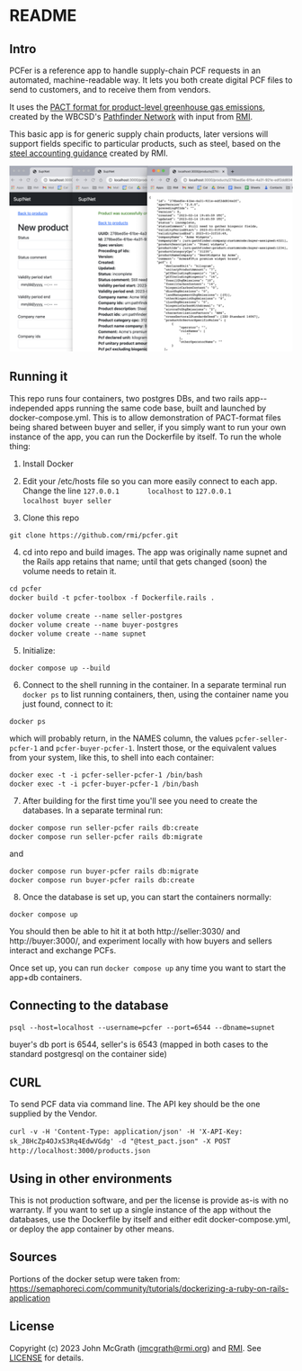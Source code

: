 # README

## Intro

PCFer is a reference app to handle supply-chain PCF requests in an automated, machine-readable way. It lets you both create digital PCF files to send to customers, and to receive them from vendors.

It uses the [PACT format for product-level greenhouse gas emissions](https://wbcsd.github.io/data-exchange-protocol/v2/), created by the WBCSD's [Pathfinder Network](https://www.wbcsd.org/Programs/Climate-and-Energy/Climate/SOS-1.5/Resources/Pathfinder-Framework-Guidance-for-the-Accounting-and-Exchange-of-Product-Life-Cycle-Emissions) with input from [RMI](https://rmi.org).

This basic app is for generic supply chain products, later versions will support fields specific to particular products, such as steel, based on the [steel accounting guidance](https://github.com/rmi/steel-guidance) created by RMI.

![ScreenShot](supnet_screenshot.png)

## Running it

This repo runs four containers, two postgres DBs, and two rails app--independed apps running the same code base, built and launched by docker-compose.yml. This is to allow demonstration of PACT-format files being shared between buyer and seller, if you simply want to run your own instance of the app, you can run the Dockerfile by itself. To run the whole thing:

1. Install Docker

2. Edit your /etc/hosts file so you can more easily connect to each app. Change the line `127.0.0.1       localhost` to `127.0.0.1       localhost buyer seller`

3. Clone this repo
```
git clone https://github.com/rmi/pcfer.git
```

4. cd into repo and build images. The app was originally name supnet and the Rails app retains that name; until that gets changed (soon) the volume needs to retain it.

```
cd pcfer
docker build -t pcfer-toolbox -f Dockerfile.rails .

docker volume create --name seller-postgres
docker volume create --name buyer-postgres
docker volume create --name supnet
```

5. Initialize:

```
docker compose up --build
```

6. Connect to the shell running in the container. In a separate terminal run `docker ps` to list running containers, then, using the container name you just found, connect to it:

```
docker ps
```

which will probably return, in the NAMES column, the values `pcfer-seller-pcfer-1` and `pcfer-buyer-pcfer-1`. Instert those, or the equivalent values from your system, like this, to shell into each container:

```
docker exec -t -i pcfer-seller-pcfer-1 /bin/bash
docker exec -t -i pcfer-buyer-pcfer-1 /bin/bash
```

7. After building for the first time you'll see you need to create the databases. In a separate terminal run:

```
docker compose run seller-pcfer rails db:create
docker compose run seller-pcfer rails db:migrate
```

and

```
docker compose run buyer-pcfer rails db:migrate
docker compose run buyer-pcfer rails db:create
```

8. Once the database is set up, you can start the containers normally:

```
docker compose up
```

You should then be able to hit it at both http://seller:3030/ and http://buyer:3000/, and experiment locally with how buyers and sellers interact and exchange PCFs.

Once set up, you can run `docker compose up` any time you want to start the app+db containers.

## Connecting to the database
`psql --host=localhost --username=pcfer --port=6544 --dbname=supnet`

buyer's db port is 6544, seller's is 6543 (mapped in both cases to the standard postgresql on the container side)

## CURL
To send PCF data via command line. The API key should be the one supplied by the Vendor.

`curl -v -H 'Content-Type: application/json' -H 'X-API-Key: sk_J8HcZp4OJxS3Rq4EdwVGdg' -d "@test_pact.json" -X POST http://localhost:3000/products.json`

## Using in other environments
This is not production software, and per the license is provide as-is with no warranty. If you want to set up a single instance of the app without the databases, use the Dockerfile by itself and either edit docker-compose.yml, or deploy the app container by other means.

## Sources

Portions of the docker setup were taken from:
https://semaphoreci.com/community/tutorials/dockerizing-a-ruby-on-rails-application

## License
Copyright (c) 2023 John McGrath (jmcgrath@rmi.org) and [RMI](https://rmi.org). See [LICENSE][] for
details.

[license]: LICENSE.md